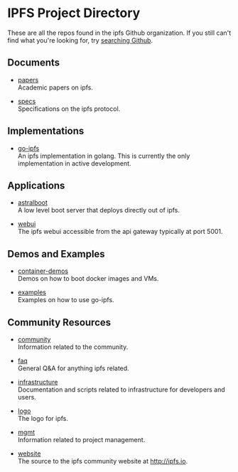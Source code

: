 IPFS Project Directory
======================
These are all the repos found in the ipfs Github organization. If you still can't find what you're looking for, try [searching Github]( https://github.com/search?utf8=%E2%9C%93&q=user%3Aipfs).

## Documents
* [papers](https://github.com/ipfs/papers)  
    Academic papers on ipfs.
    
* [specs](https://github.com/ipfs/specs)  
    Specifications on the ipfs protocol.


## Implementations
* [go-ipfs](https://github.com/ipfs/go-ipfs)  
    An ipfs implementation in golang. This is currently the only implementation in active development.


## Applications
* [astralboot](https://github.com/ipfs/astralboot)  
    A low level boot server that deploys directly out of ipfs.
    
* [webui](https://github.com/ipfs/webui)  
    The ipfs webui accessible from the api gateway typically at port 5001.
    
    
## Demos and Examples
* [container-demos](https://github.com/ipfs/container-demos)  
    Demos on how to boot docker images and VMs.
    
* [examples](https://github.com/ipfs/examples)  
    Examples on how to use go-ipfs.


## Community Resources
* [community](https://github.com/ipfs/community)  
    Information related to the community.

* [faq](https://github.com/ipfs/faq)  
    General Q&A for anything ipfs related.

* [infrastructure](https://github.com/ipfs/infrastructure)  
    Documentation and scripts related to infrastructure for developers and users.

* [logo](https://github.com/ipfs/logo)  
    The logo for ipfs.
  
* [mgmt](https://github.com/ipfs/mgmt)  
    Information related to project management.

* [website](https://github.com/ipfs/website)  
    The source to the ipfs community website at http://ipfs.io.
